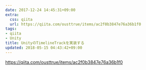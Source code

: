```yaml
---
date: 2017-12-24 14:45:31+09:00
extra:
  css: qiita
  url: https://qiita.com/ousttrue/items/ac2f0b3847e76a36b1f0
tags:
- qiita
- Unity
title: UnityのTimelineTrackを実装する
updated: 2018-05-15 04:43:42+09:00
---
```


<https://qiita.com/ousttrue/items/ac2f0b3847e76a36b1f0>
